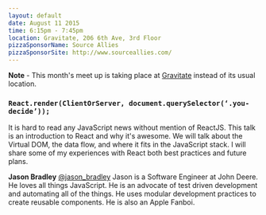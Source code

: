 ```yaml
---
layout: default
date: August 11 2015
time: 6:15pm - 7:45pm
location: Gravitate, 206 6th Ave, 3rd Floor
pizzaSponsorName: Source Allies
pizzaSponsorSite: http://www.sourceallies.com/
---
```


**Note** - This month's meet up is taking place at [Gravitate](http://www.gravitatedsm.com/) instead of its usual location.

### `React.render(ClientOrServer, document.querySelector(‘.you-decide’));`

It is hard to read any JavaScript news without mention of ReactJS. This talk is an introduction to React and why it's awesome. We will talk about the Virtual DOM, the data flow, and where it fits in the JavaScript stack. I will share some of my experiences with React both best practices and future plans.

**Jason Bradley**
[@jason_bradley](https://twitter.com/jason_bradley)
Jason is a Software Engineer at John Deere. He loves all things JavaScript. He is an advocate of test driven development and automating all of the things. He uses modular development practices to create reusable components. He is also an Apple Fanboi.

